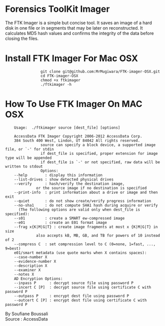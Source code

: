 # Forensics ToolKit Imager
The FTK Imager is a simple but concise tool. It saves an image of a hard disk in one file or in segments that may be later on reconstructed. It calculates MD5 hash values and confirms the integrity of the data before closing the files.

# Install FTK Imager For Mac OSX
                    git clone git@github.com:MrMugiwara/FTK-imager-OSX.git
                    cd FTK-imager-OSX
                    chmod +x ftkimager
                    ./ftkimager -h

# How To Use FTK Imager On MAC OSX

        Usage:  ./ftkimager source [dest_file] [options] 
        
        AccessData FTK Imager Copyright 2006-2012 AccessData Corp. 
        384 South 400 West, Lindon, UT 84042 All rights reserved.
                    source can specify a block device, a supported image file, or `-' for stdin
                    if dest_file is specified, proper extension for image type will be appended
                    if dest_file is `-' or not specified, raw data will be written to stdout
                    Options:
        --help        : display this information
        --list-drives : show detected physical drives
        --verify      : hash/verify the destination image,
                  or the source image if no destination is specified
        --print-info  : print information about a drive or image and then exit
        --quiet       : do not show create/verify progress information
        --no-sha1     : do not compute SHA1 hash during acquire or verify
          (The following options are valid only when dest_file is specified):
        --s01         : create a SMART ew-compressed image
        --e01         : create an E01 format image
        --frag x{K|M|G|T} : create image fragments at most x {K|M|G|T} in size
                  also accepts kB, MB, GB, and TB for powers of 10 instead of 2
        --compress C  : set compression level to C (0=none, 1=fast, ..., 9=best)
        e01/smart metadata (use quote marks when X contains spaces):
        --case-number X
        --evidence-number X
        --description X
        --examiner X
        --notes X
        AD Encryption Options:
        --inpass P      : decrypt source file using password P
        --incert C [P]  : decrypt source file using certificate C with password P
        --outpass P     : encrypt dest file using password P
        --outcert C [P] : encrypt dest file using certificate C with password P

By Soufiane Boussali<br>
Source : AccessData
